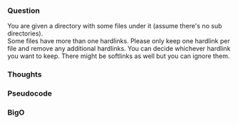 ### Question

You are given a directory with some files under it (assume there's no sub directories).\
Some files have more than one hardlinks. Please only keep one hardlink per file and remove any additional hardlinks.  You can decide whichever hardlink you want to keep. There might be softlinks as well but you can ignore them.

### Thoughts

### Pseudocode

### BigO